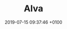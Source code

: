 ---
title: Alva
intro: Create living prototypes with code components.
link: http://www.meetalva.io
tags:
- React
image: "/assets/images/alva.svg"
category: 
- Design-to-code
date: 2019-07-15 09:37:46 +0100

---